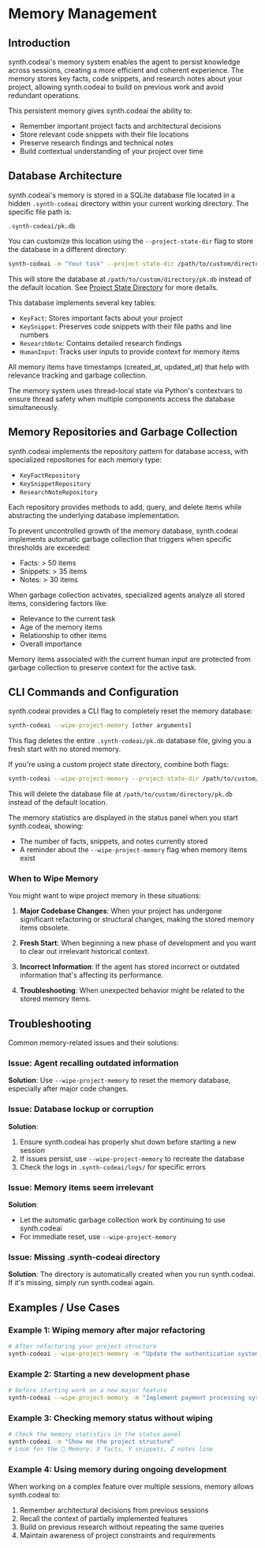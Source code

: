 # Memory Management

## Introduction
synth.codeai's memory system enables the agent to persist knowledge across sessions, creating a more efficient and coherent experience. The memory stores key facts, code snippets, and research notes about your project, allowing synth.codeai to build on previous work and avoid redundant operations.

This persistent memory gives synth.codeai the ability to:
- Remember important project facts and architectural decisions
- Store relevant code snippets with their file locations
- Preserve research findings and technical notes
- Build contextual understanding of your project over time

## Database Architecture
synth.codeai's memory is stored in a SQLite database file located in a hidden `.synth-codeai` directory within your current working directory. The specific file path is:

```
.synth-codeai/pk.db
```

You can customize this location using the `--project-state-dir` flag to store the database in a different directory:

```bash
synth-codeai -m "Your task" --project-state-dir /path/to/custom/directory
```

This will store the database at `/path/to/custom/directory/pk.db` instead of the default location. See [Project State Directory](./project-state.md) for more details.

This database implements several key tables:
- `KeyFact`: Stores important facts about your project
- `KeySnippet`: Preserves code snippets with their file paths and line numbers
- `ResearchNote`: Contains detailed research findings
- `HumanInput`: Tracks user inputs to provide context for memory items

All memory items have timestamps (created_at, updated_at) that help with relevance tracking and garbage collection.

The memory system uses thread-local state via Python's contextvars to ensure thread safety when multiple components access the database simultaneously.

## Memory Repositories and Garbage Collection
synth.codeai implements the repository pattern for database access, with specialized repositories for each memory type:
- `KeyFactRepository`
- `KeySnippetRepository`
- `ResearchNoteRepository`

Each repository provides methods to add, query, and delete items while abstracting the underlying database implementation.

To prevent uncontrolled growth of the memory database, synth.codeai implements automatic garbage collection that triggers when specific thresholds are exceeded:
- Facts: > 50 items
- Snippets: > 35 items
- Notes: > 30 items

When garbage collection activates, specialized agents analyze all stored items, considering factors like:
- Relevance to the current task
- Age of the memory items
- Relationship to other items
- Overall importance

Memory items associated with the current human input are protected from garbage collection to preserve context for the active task.

## CLI Commands and Configuration
synth.codeai provides a CLI flag to completely reset the memory database:

```bash
synth-codeai --wipe-project-memory [other arguments]
```

This flag deletes the entire `.synth-codeai/pk.db` database file, giving you a fresh start with no stored memory.

If you're using a custom project state directory, combine both flags:

```bash
synth-codeai --wipe-project-memory --project-state-dir /path/to/custom/directory [other arguments]
```

This will delete the database file at `/path/to/custom/directory/pk.db` instead of the default location.

The memory statistics are displayed in the status panel when you start synth.codeai, showing:
- The number of facts, snippets, and notes currently stored
- A reminder about the `--wipe-project-memory` flag when memory items exist

### When to Wipe Memory
You might want to wipe project memory in these situations:

1. **Major Codebase Changes**: When your project has undergone significant refactoring or structural changes, making the stored memory items obsolete.

2. **Fresh Start**: When beginning a new phase of development and you want to clear out irrelevant historical context.

3. **Incorrect Information**: If the agent has stored incorrect or outdated information that's affecting its performance.

4. **Troubleshooting**: When unexpected behavior might be related to the stored memory items.

## Troubleshooting
Common memory-related issues and their solutions:

### Issue: Agent recalling outdated information
**Solution**: Use `--wipe-project-memory` to reset the memory database, especially after major code changes.

### Issue: Database lockup or corruption
**Solution**: 
1. Ensure synth.codeai has properly shut down before starting a new session
2. If issues persist, use `--wipe-project-memory` to recreate the database
3. Check the logs in `.synth-codeai/logs/` for specific errors

### Issue: Memory items seem irrelevant
**Solution**:
- Let the automatic garbage collection work by continuing to use synth.codeai
- For immediate reset, use `--wipe-project-memory`

### Issue: Missing .synth-codeai directory
**Solution**: The directory is automatically created when you run synth.codeai. If it's missing, simply run synth.codeai again.

## Examples / Use Cases

### Example 1: Wiping memory after major refactoring

```bash
# After refactoring your project structure
synth-codeai --wipe-project-memory -m "Update the authentication system"
```

### Example 2: Starting a new development phase

```bash
# Before starting work on a new major feature
synth-codeai --wipe-project-memory -m "Implement payment processing system"
```

### Example 3: Checking memory status without wiping

```bash
# Check the memory statistics in the status panel
synth-codeai -m "Show me the project structure"
# Look for the 💾 Memory: X facts, Y snippets, Z notes line
```

### Example 4: Using memory during ongoing development

When working on a complex feature over multiple sessions, memory allows synth.codeai to:
1. Remember architectural decisions from previous sessions
2. Recall the context of partially implemented features
3. Build on previous research without repeating the same queries
4. Maintain awareness of project constraints and requirements